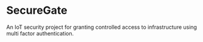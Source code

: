 # SecureGate
An IoT security project for granting controlled access to infrastructure using multi factor authentication.
